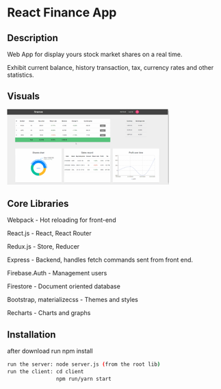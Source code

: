 # React Finance App

## Description

Web App for display yours stock market shares on a real time.

Exhibit current balance, history transaction, tax, currency rates and other statistics.

## Visuals

<img src="https://github.com/Torend/Finance-App/blob/master/client/public/finance-app2.gif" width="75%"/>


## Core Libraries


Webpack - Hot reloading for front-end

React.js - React, React Router

Redux.js - Store, Reducer

Express - Backend, handles fetch commands sent from front end.

Firebase.Auth - Management users

Firestore - Document oriented database

Bootstrap, materializecss - Themes and styles

Recharts - Charts and graphs

## Installation

after download run npm install

```bash
run the server: node server.js (from the root lib)
run the client: cd client
                npm run/yarn start
```
